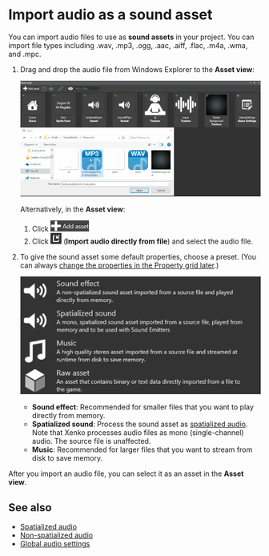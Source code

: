 # Import audio as a sound asset

You can import audio files to use as **sound assets** in your project. You can import file types including .wav, .mp3, .ogg, .aac, .aiff, .flac, .m4a, .wma, and .mpc.

1. Drag and drop the audio file from Windows Explorer to the **Asset view**:

    ![](media/import-setup-drag-and-drop-audio-to-asset-view.gif)

    Alternatively, in the **Asset view**: 
    
    1. Click ![](media/index-audio-add-new-asset-button.png) 
    2. Click ![](media/index-audio-import-audio-directly-from-file.png) (**Import audio directly from file**) and select the audio file.

2. To give the sound asset some default properties, choose a preset. (You can always [change the properties in the Property grid later](sound-asset-properties.md).)

    ![Choose Asset type](media/import-audio-choose-asset-type.png)

    * **Sound effect**: Recommended for smaller files that you want to play directly from memory.
    * **Spatialized sound**: Process the sound asset as [spatialized audio](spatialized-audio.md). Note that Xenko processes audio files as mono (single-channel) audio. The source file is unaffected.
    * **Music**: Recommended for larger files that you want to stream from disk to save memory.

After you import an audio file, you can select it as an asset in the **Asset view**.

## See also
* [Spatialized audio](spatialized-audio.md)
* [Non-spatialized audio](non-spatialized-audio.md)
* [Global audio settings](global-audio-settings.md)
